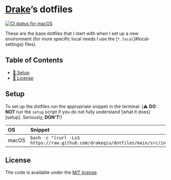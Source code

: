 # [Drake][repo]’s dotfiles

[![CI status for macOS][ci badge macos]][ci link macos]

These are the base dotfiles that I start with when I set up a new environment
(for more specific local needs I use the [`*.local`]#local-settings) files).

## Table of Contents

- [🔧 Setup](#setup)
- [📑 License](#license)

## Setup

To set up the dotfiles run the appropriate snippet in the terminal:
(⚠️ **DO NOT** run the `setup` script if you do not fully understand
[what it does][setup]. Seriously, **DON'T**!)

| OS    | Snippet                                                                              |
| :---- | :----------------------------------------------------------------------------------- |
| macOS | `bash -c "(curl -LsS https://raw.github.com/drakeqiu/dotfiles/main/src/install.sh)"` |

## License

The code is available under the [MIT license][license].

<!-- Link labels: -->

[ci badge macos]: https://github.com/drakeqiu/dotfiles/workflows/macOS/badge.svg
[ci link macos]: https://github.com/drakeqiu/dotfiles/actions?query=workflow%3AmacOS
[license]: LICENSE.txt
[repo]: https://github.com/drakeqiu
